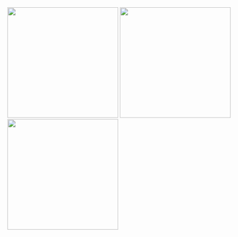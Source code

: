 <img src="https://github.com/akshankshingala/core_e_com_app_exam/assets/150037897/06b29262-b4b3-42e4-99a2-0d7fc2f5e3e" width="250">
<img src="" width="250">
<img src="https://github.com/akshankshingala/core_e_com_app_exam/assets/150037897/2da5a39e-a409-4ee4-8118-467877057f83" width="250">
